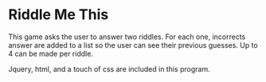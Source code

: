 Riddle Me This
==============

This game asks the user to answer two riddles. For each one, incorrects answer are added to a list so the user can see their previous guesses.  Up to 4 can be made per riddle.

Jquery, html, and a touch of css are included in this program.
